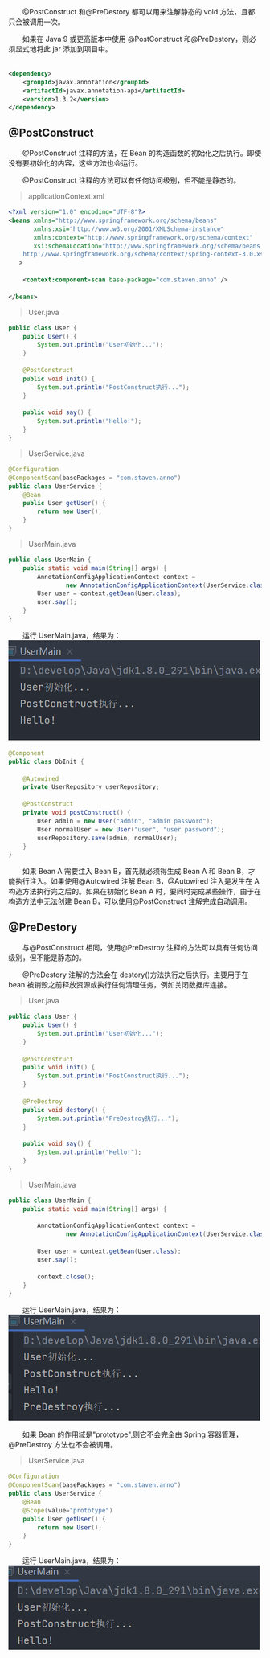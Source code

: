 &emsp;&emsp;@PostConstruct 和@PreDestory 都可以用来注解静态的 void 方法，且都只会被调用一次。

&emsp;&emsp;如果在 Java 9 或更高版本中使用 @PostConstruct 和@PreDestory，则必须显式地将此 jar 添加到项目中。

```xml

<dependency>
	<groupId>javax.annotation</groupId>
	<artifactId>javax.annotation-api</artifactId>
	<version>1.3.2</version>
</dependency>
```

## @PostConstruct

&emsp;&emsp;@PostConstruct 注释的方法，在 Bean 的构造函数的初始化之后执行。即使没有要初始化的内容，这些方法也会运行。

&emsp;&emsp;@PostConstruct 注释的方法可以有任何访问级别，但不能是静态的。

> applicationContext.xml

```xml
<?xml version="1.0" encoding="UTF-8"?>
<beans xmlns="http://www.springframework.org/schema/beans"
       xmlns:xsi="http://www.w3.org/2001/XMLSchema-instance"
       xmlns:context="http://www.springframework.org/schema/context"
       xsi:schemaLocation="http://www.springframework.org/schema/beans http://www.springframework.org/schema/beans/spring-beans.xsd  http://www.springframework.org/schema/context
    http://www.springframework.org/schema/context/spring-context-3.0.xsd"
   >

    <context:component-scan base-package="com.staven.anno" />

</beans>
```

> User.java

```java
public class User {
    public User() {
        System.out.println("User初始化...");
    }

    @PostConstruct
    public void init() {
        System.out.println("PostConstruct执行...");
    }

    public void say() {
        System.out.println("Hello!");
    }
}
```

> UserService.java

```java
@Configuration
@ComponentScan(basePackages = "com.staven.anno")
public class UserService {
    @Bean
    public User getUser() {
        return new User();
    }
}
```

> UserMain.java

```java
public class UserMain {
    public static void main(String[] args) {
        AnnotationConfigApplicationContext context =
                new AnnotationConfigApplicationContext(UserService.class);
        User user = context.getBean(User.class);
        user.say();
    }
}
```

&emsp;&emsp;运行 UserMain.java，结果为：
![PostConstruct_1.png](../img/PostConstruct_1.png)

```java
@Component
public class DbInit {

    @Autowired
    private UserRepository userRepository;

    @PostConstruct
    private void postConstruct() {
        User admin = new User("admin", "admin password");
        User normalUser = new User("user", "user password");
        userRepository.save(admin, normalUser);
    }
}
```

&emsp;&emsp;如果 Bean A 需要注入 Bean B，首先就必须得生成 Bean A 和 Bean B，才能执行注入。如果使用@Autowired 注解 Bean B，@Autowired 注入是发生在 A 构造方法执行完之后的。如果在初始化 Bean A 时，要同时完成某些操作，由于在构造方法中无法创建 Bean B，可以使用@PostConstruct 注解完成自动调用。

## @PreDestory

&emsp;&emsp;与@PostConstruct 相同，使用@PreDestroy 注释的方法可以具有任何访问级别，但不能是静态的。

&emsp;&emsp;@PreDestory 注解的方法会在 destory()方法执行之后执行。主要用于在 bean 被销毁之前释放资源或执行任何清理任务，例如关闭数据库连接。

> User.java

```java
public class User {
    public User() {
        System.out.println("User初始化...");
    }

    @PostConstruct
    public void init() {
        System.out.println("PostConstruct执行...");
    }

    @PreDestroy
    public void destory() {
        System.out.println("PreDestroy执行...");
    }

    public void say() {
        System.out.println("Hello!");
    }
}
```

> UserMain.java

```java
public class UserMain {
    public static void main(String[] args) {

        AnnotationConfigApplicationContext context =
                new AnnotationConfigApplicationContext(UserService.class);

        User user = context.getBean(User.class);
        user.say();

        context.close();
    }
}
```

&emsp;&emsp;运行 UserMain.java，结果为：
![PostConstruct_2.png](../img/PostConstruct_2.png)

&emsp;&emsp;如果 Bean 的作用域是"prototype",则它不会完全由 Spring 容器管理，@PreDestroy 方法也不会被调用。

> UserService.java

```java
@Configuration
@ComponentScan(basePackages = "com.staven.anno")
public class UserService {
    @Bean
    @Scope(value="prototype")
    public User getUser() {
        return new User();
    }
}
```

&emsp;&emsp;运行 UserMain.java，结果为：
![PostConstruct_3.png](../img/PostConstruct_3.png)
